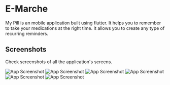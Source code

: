 
# E-Marche

My Pill is an mobile application built using flutter. It helps you to remember to take your medications at the right time. It allows you to create any type of recurring reminders.





## Screenshots

Check screenshots of all the application's screens.

![App Screenshot](https://i.ibb.co/bPMWXBG/Screenshot-2024-01-24-12-24-53-12.jpg)
![App Screenshot](https://i.ibb.co/TKFVg4M/Screenshot-2024-01-24-12-25-01-32.jpg)
![App Screenshot](https://i.ibb.co/549wpxq/Screenshot-2024-01-24-12-26-26-82.jpg)
![App Screenshot](https://i.ibb.co/Lzv5SW9/Screenshot-2024-01-24-12-28-34-82.jpg)
![App Screenshot](https://i.ibb.co/8P7VKwd/Screenshot-2024-01-24-12-28-48-81.jpg)
![App Screenshot](https://i.ibb.co/Fs3gf2Q/Screenshot-2024-01-24-12-28-51-69.jpg)
